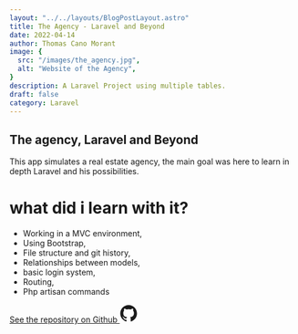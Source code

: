 ```yaml
---
layout: "../../layouts/BlogPostLayout.astro"
title: The Agency - Laravel and Beyond
date: 2022-04-14
author: Thomas Cano Morant
image: {
  src: "/images/the_agency.jpg",
  alt: "Website of the Agency",
}
description: A Laravel Project using multiple tables. 
draft: false
category: Laravel
---
```

## The agency, Laravel and Beyond
This app simulates a real estate agency, the main goal was here to learn in depth Laravel and his possibilities.

# what did i learn with it?
- Working in a MVC environment,
- Using Bootstrap, 
- File structure and git history,
- Relationships between models,
- basic login system,
- Routing,
- Php artisan commands

[See the repository on Github <svg xmlns="http://www.w3.org/2000/svg" width="32" height="32" viewBox="0 0 24 24"><path fill="currentColor" fill-rule="evenodd" d="M11.999 1C5.926 1 1 5.925 1 12c0 4.86 3.152 8.983 7.523 10.437c.55.102.75-.238.75-.53c0-.26-.009-.952-.014-1.87c-3.06.664-3.706-1.475-3.706-1.475c-.5-1.27-1.221-1.61-1.221-1.61c-.999-.681.075-.668.075-.668c1.105.078 1.685 1.134 1.685 1.134c.981 1.68 2.575 1.195 3.202.914c.1-.71.384-1.195.698-1.47c-2.442-.278-5.01-1.222-5.01-5.437c0-1.2.428-2.183 1.132-2.952c-.114-.278-.491-1.397.108-2.91c0 0 .923-.297 3.025 1.127A10.536 10.536 0 0 1 12 6.32a10.49 10.49 0 0 1 2.754.37c2.1-1.424 3.022-1.128 3.022-1.128c.6 1.514.223 2.633.11 2.911c.705.769 1.13 1.751 1.13 2.952c0 4.226-2.572 5.156-5.022 5.428c.395.34.747 1.01.747 2.037c0 1.47-.014 2.657-.014 3.017c0 .295.199.637.756.53C19.851 20.979 23 16.859 23 12c0-6.075-4.926-11-11.001-11"/></svg>](https://github.com/kenosama/Laravel-and-beyond)